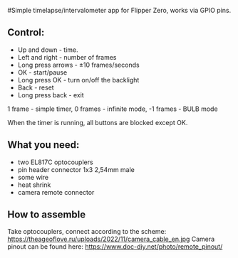 #Simple timelapse/intervalometer app for Flipper Zero, works via GPIO pins.

## Control:
 - Up and down - time. 
 - Left and right - number of frames 
 - Long press arrows - ±10 frames/seconds 
 - OK - start/pause 
 - Long press OK - turn on/off the backlight 
 - Back - reset 
 - Long press back - exit

1 frame - simple timer, 0 frames - infinite mode, -1 frames - BULB mode

When the timer is running, all buttons are blocked except OK.

## What you need:
  - two EL817C optocouplers
  - pin header connector 1x3 2,54mm male
  - some wire
  - heat shrink
  - camera remote connector
  
## How to assemble
Take optocouplers, connect according to the scheme: https://theageoflove.ru/uploads/2022/11/camera_cable_en.jpg
Camera pinout can be found here: https://www.doc-diy.net/photo/remote_pinout/

